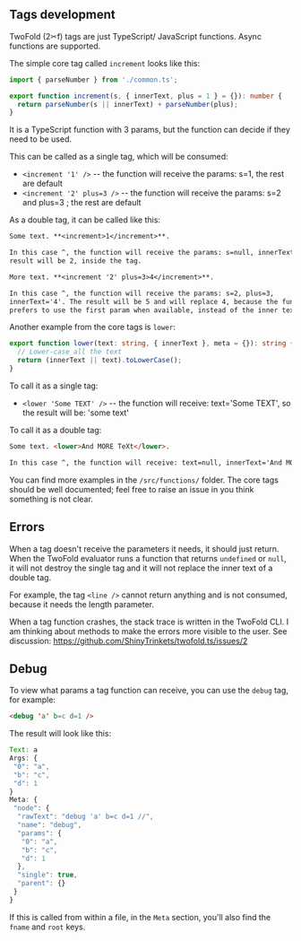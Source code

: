 ## Tags development

TwoFold (2✂︎f) tags are just TypeScript/ JavaScript functions. Async functions
are supported.

The simple core tag called `increment` looks like this:

```ts
import { parseNumber } from './common.ts';

export function increment(s, { innerText, plus = 1 } = {}): number {
  return parseNumber(s || innerText) + parseNumber(plus);
}
```

<ignore>

It is a TypeScript function with 3 params, but the function can decide if they
need to be used.

This can be called as a single tag, which will be consumed:

- `<increment '1' />` -- the function will receive the params: s=1, the rest are
  default
- `<increment '2' plus=3 />` -- the function will receive the params: s=2 and
  plus=3 ; the rest are default

As a double tag, it can be called like this:

```md
Some text. **<increment>1</increment>**.

In this case ^, the function will receive the params: s=null, innerText='1'. The
result will be 2, inside the tag.

More text. **<increment '2' plus=3>4</increment>**.

In this case ^, the function will receive the params: s=2, plus=3,
innerText='4'. The result will be 5 and will replace 4, because the function
prefers to use the first param when available, instead of the inner text.
```

Another example from the core tags is `lower`:

```ts
export function lower(text: string, { innerText }, meta = {}): string {
  // Lower-case all the text
  return (innerText || text).toLowerCase();
}
```

To call it as a single tag:

- `<lower 'Some TEXT' />` -- the function will receive: text='Some TEXT', so the
  result will be: 'some text'

To call it as a double tag:

```md
Some text. <lower>And MORE TeXt</lower>.

In this case ^, the function will receive: text=null, innerText='And MORE TeXt'.
```

You can find more examples in the `/src/functions/` folder. The core tags should
be well documented; feel free to raise an issue in you think something is not
clear.

## Errors

When a tag doesn't receive the parameters it needs, it should just return.
When the TwoFold evaluator runs a function that returns `undefined` or `null`,
it will not destroy the single tag and it will not replace the inner text of
a double tag.

For example, the tag `<line />` cannot return anything and is not consumed,
because it needs the length parameter.

When a tag function crashes, the stack trace is written in the TwoFold CLI.
I am thinking about methods to make the errors more visible to the user.
See discussion: https://github.com/ShinyTrinkets/twofold.ts/issues/2

## Debug

To view what params a tag function can receive, you can use the `debug` tag, for
example:

```md
<debug 'a' b=c d=1 />
```

</ignore>

The result will look like this:

```js
Text: a
Args: {
 "0": "a",
 "b": "c",
 "d": 1
}
Meta: {
 "node": {
  "rawText": "debug 'a' b=c d=1 //",
  "name": "debug",
  "params": {
   "0": "a",
   "b": "c",
   "d": 1
  },
  "single": true,
  "parent": {}
 }
}
```

If this is called from within a file, in the `Meta` section, you'll also find
the `fname` and `root` keys.
